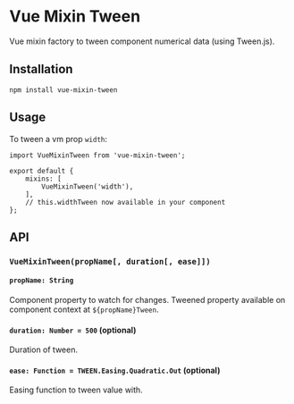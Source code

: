 # Vue Mixin Tween
Vue mixin factory to tween component numerical data (using Tween.js).

## Installation
`npm install vue-mixin-tween`

## Usage
To tween a vm prop `width`:

```
import VueMixinTween from 'vue-mixin-tween';

export default {
    mixins: [
        VueMixinTween('width'),
    ],
    // this.widthTween now available in your component
};
```

## API
### `VueMixinTween(propName[, duration[, ease]])`
#### `propName: String`
Component property to watch for changes. Tweened property available on component context at `${propName}Tween`.

#### `duration: Number = 500` (optional)
Duration of tween.

#### `ease: Function = TWEEN.Easing.Quadratic.Out` (optional)
Easing function to tween value with.
